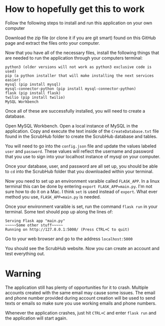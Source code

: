 # How to hopefully get this to work

Follow the following steps to install and run this application on your own computer

Download the zip file (or clone it if you are git smart) found on this GitHub page and extract the files onto your computer.

Now that you have all of the necessary files, install the following things that are needed to run the application through your computers terminal:

    python3 (older versions will not work as python3 exclusive code is used)
    pip (a python installer that will make installing the next services easier)
    mysql (pip install mysql)
    mysql-connector-python (pip install mysql-connector-python)
    flask (pip install flask)
    twilio (pip install twilio)
    MySQL Workbench

Once all of these are successfully installed, you will need to create a database.

Open MySQL Workbench. Open a local instance of MySQL in the application. Copy and execute the text inside of the `CreateDatabase.txt` file found in the ScrubHub folder to create the ScrubHub database and tables.

You will need to go into the `config.json` file and update the values labeled `user` and `password`. These values will reflect the username and password that you use to sign into your localhost instance of mysql on your computer.

Once your database, user, and password are all set up, you should be able to `cd` into the ScrubHub folder that you downloaded within your terminal.

Now you need to set up an environment varaible called `FLASK_APP`. In a linux terminal this can be done by entering `export FLASK_APP=main.py`. I'm not sure how to do it on a Mac. I think `set` is used instead of `export`. What ever method you use, `FLASK_APP=main.py` is needed.

Once your environment varaible is set, run the command `flask run` in your terminal. Some text should pop up along the lines of:

    Serving Flask app "main.py"
    ~~~~~Some other stuff~~~~~
    Running on http://127.0.0.1:5000/ (Press CTRL+C to quit)

Go to your web browser and go to the address `localhost:5000`

You should see the ScrubHub website. Now you can create an account and test everything out.

# Warning

The application still has plenty of opportunities for it to crash. Multiple accounts created with the same email may cause some issues. The email and phone number provided during account creation will be used to send texts or emails so make sure you use working emails and phone numbers.

Whenever the application crashes, just hit `CTRL+C` and enter `flask run` and the application will start again.
